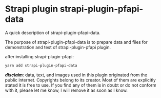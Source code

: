 # Strapi plugin strapi-plugin-pfapi-data

A quick description of strapi-plugin-pfapi-data.

The purpose of strapi-plugin-pfapi-data is to prepare data and files for demonstration and test of strapi-plugin-pfapi plugin.

after installing strapi-plugin-pfapi:

```bash
yarn add strapi-plugin-pfapi-data
```

***disclaim***: data, text, and images used in this plugin originated from the public internet. Copyrights belong to its creator. Most of them are explicitly stated it is free to use. If you find any of them is in doubt or do not conform with it, please let me know, I will remove it as soon as I know.
